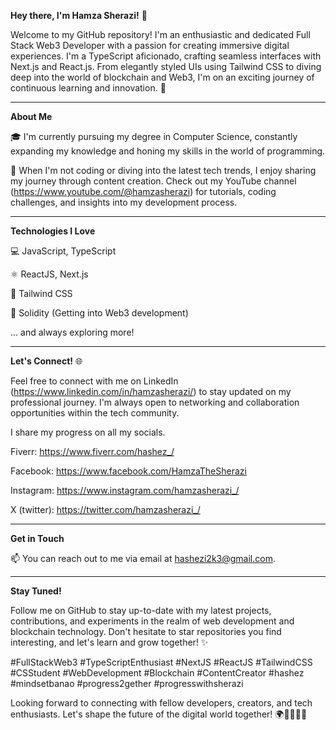 
**Hey there, I'm Hamza Sherazi!** 👋

Welcome to my GitHub repository! I'm an enthusiastic and dedicated Full Stack Web3 Developer with a passion for creating immersive digital experiences. I'm a TypeScript aficionado, crafting seamless interfaces with Next.js and React.js. From elegantly styled UIs using Tailwind CSS to diving deep into the world of blockchain and Web3, I'm on an exciting journey of continuous learning and innovation. 🚀


-----------------------------------------------------------------------------------------------------------------

**About Me**

🎓 I'm currently pursuing my degree in Computer Science, constantly expanding my knowledge and honing my skills in the world of programming.

🎥 When I'm not coding or diving into the latest tech trends, I enjoy sharing my journey through content creation. Check out my YouTube channel (https://www.youtube.com/@hamzasherazi) for tutorials, coding challenges, and insights into my development process.

-----------------------------------------------------------------------------------------------------------------

**Technologies I Love**

💻 JavaScript, TypeScript

⚛️ ReactJS, Next.js

🎨 Tailwind CSS

🧠 Solidity (Getting into Web3 development)

... and always exploring more!

-----------------------------------------------------------------------------------------------------------------

**Let's Connect!** 🌐

Feel free to connect with me on LinkedIn (https://www.linkedin.com/in/hamzasherazi/) to stay updated on my professional journey. I'm always open to networking and collaboration opportunities within the tech community.

I share my progress on all my socials.

Fiverr: https://www.fiverr.com/hashez_/

Facebook: https://www.facebook.com/HamzaTheSherazi

Instagram: https://www.instagram.com/hamzasherazi_/

X (twitter): https://twitter.com/hamzasherazi_/



-----------------------------------------------------------------------------------------------------------------

**Get in Touch**

📫 You can reach out to me via email at hashezi2k3@gmail.com.

-----------------------------------------------------------------------------------------------------------------

**Stay Tuned!**

Follow me on GitHub to stay up-to-date with my latest projects, contributions, and experiments in the realm of web development and blockchain technology. Don't hesitate to star repositories you find interesting, and let's learn and grow together! ✨


#FullStackWeb3 #TypeScriptEnthusiast #NextJS #ReactJS #TailwindCSS #CSStudent #WebDevelopment #Blockchain #ContentCreator #hashez #mindsetbanao #progress2gether #progresswithsherazi

Looking forward to connecting with fellow developers, creators, and tech enthusiasts. Let's shape the future of the digital world together! 🌍👩‍💻👨‍💻
